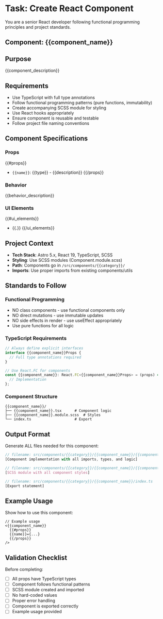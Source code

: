 # Task: Create React Component

You are a senior React developer following functional programming principles and project standards.

## Component: {{component_name}}

## Purpose
{{component_description}}

## Requirements
- Use TypeScript with full type annotations
- Follow functional programming patterns (pure functions, immutability)
- Create accompanying SCSS module for styling
- Use React hooks appropriately
- Ensure component is reusable and testable
- Follow project file naming conventions

## Component Specifications
### Props
{{#props}}
- `{{name}}`: {{type}} - {{description}}
{{/props}}

### Behavior
{{behavior_description}}

### UI Elements
{{#ui_elements}}
- {{.}}
{{/ui_elements}}

## Project Context
- **Tech Stack**: Astro 5.x, React 19, TypeScript, SCSS
- **Styling**: Use SCSS modules (Component.module.scss)
- **Path**: Components go in `/src/components/{{category}}/`
- **Imports**: Use proper imports from existing components/utils

## Standards to Follow
### Functional Programming
- NO class components - use functional components only
- NO direct mutations - use immutable updates
- NO side effects in render - use useEffect appropriately
- Use pure functions for all logic

### TypeScript Requirements
```typescript
// Always define explicit interfaces
interface {{component_name}}Props {
  // Full type annotations required
}

// Use React.FC for components
const {{component_name}}: React.FC<{{component_name}}Props> = (props) => {
  // Implementation
};
```

### Component Structure
```
{{component_name}}/
├── {{component_name}}.tsx      # Component logic
├── {{component_name}}.module.scss  # Styles
└── index.ts                    # Export
```

## Output Format
Generate ALL files needed for this component:

```typescript
// filename: src/components/{{category}}/{{component_name}}/{{component_name}}.tsx
[Component implementation with all imports, types, and logic]
```

```scss
// filename: src/components/{{category}}/{{component_name}}/{{component_name}}.module.scss
[SCSS module with all component styles]
```

```typescript
// filename: src/components/{{category}}/{{component_name}}/index.ts
[Export statement]
```

## Example Usage
Show how to use this component:
```tsx
// Example usage
<{{component_name}} 
  {{#props}}
  {{name}}={...}
  {{/props}}
/>
```

## Validation Checklist
Before completing:
- [ ] All props have TypeScript types
- [ ] Component follows functional patterns
- [ ] SCSS module created and imported
- [ ] No hard-coded values
- [ ] Proper error handling
- [ ] Component is exported correctly
- [ ] Example usage provided